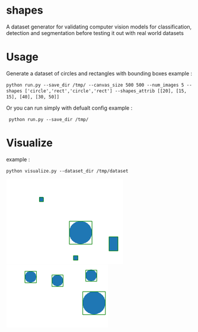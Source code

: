 # shapes
A dataset generator for validating computer vision models for classification, detection and segmentation before testing it out with real world datasets

# Usage

Generate a dataset of circles and rectangles with bounding boxes
example :
```
python run.py --save_dir /tmp/ --canvas_size 500 500 --num_images 5 --shapes ['circle','rect','circle','rect'] --shapes_attrib [[20], [15, 15], [40], [30, 50]]
```

Or you can run simply with defualt config
example :
```
 python run.py --save_dir /tmp/
```

# Visualize 

example :
```
python visualize.py --dataset_dir /tmp/dataset
```
![](imgs/shapes_1.png)
![](imgs/shapes_2.png)